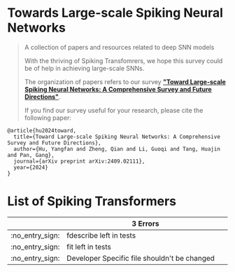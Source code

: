 # Towards Large-scale Spiking Neural Networks

> A collection of papers and resources related to deep SNN models
>
> With the thriving of Spiking Transfomrers, we hope this survey could be of help in achieving large-scale SNNs. 
>
> The organization of papers refers to our survey [**"Toward Large-scale Spiking Neural Networks: A Comprehensive Survey and Future Directions"**](https://www.arxiv.org/abs/2409.02111). 
>
> If you find our survey useful for your research, please cite the following paper:

```
@article{hu2024toward,
  title={Toward Large-scale Spiking Neural Networks: A Comprehensive Survey and Future Directions},
  author={Hu, Yangfan and Zheng, Qian and Li, Guoqi and Tang, Huajin and Pan, Gang},
  journal={arXiv preprint arXiv:2409.02111},
  year={2024}
}
```

# List of Spiking Transformers
<table>
  <thead>
    <tr>
      <th width="50">&nbsp;</th>
      <th width="900">3 Errors</th>
     </tr>
  </thead>
  <tbody>
    <tr>
      <td>:no_entry_sign:</td>
      <td>fdescribe left in tests</td>
    </tr>
    <tr>
      <td>:no_entry_sign:</td>
      <td>fit left in tests</td>
    </tr>
    <tr>
      <td>:no_entry_sign:</td>
      <td>Developer Specific file shouldn't be changed</td>
    </tr>
  </tbody>
</table>
